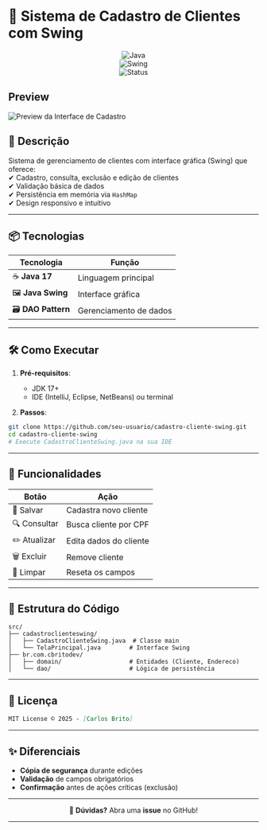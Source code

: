 # 📂 **Sistema de Cadastro de Clientes com Swing**  

<div align="center">  

![Java](https://img.shields.io/badge/Java-17%2B-orange?style=for-the-badge&logo=openjdk)  
![Swing](https://img.shields.io/badge/GUI-Swing-yellowgreen?style=for-the-badge&logo=java)  
![Status](https://img.shields.io/badge/Status-Concluído-brightgreen?style=for-the-badge)  

</div>  

## Preview
          
![Preview da Interface de Cadastro](images/GIFInterface.gif)

## 🚀 **Descrição**  
Sistema de gerenciamento de clientes com interface gráfica (Swing) que oferece:  
✔ Cadastro, consulta, exclusão e edição de clientes  
✔ Validação básica de dados  
✔ Persistência em memória via `HashMap`  
✔ Design responsivo e intuitivo  

---


## 📦 **Tecnologias**  
| **Tecnologia** | **Função** |  
|----------------|------------|  
| ☕ **Java 17** | Linguagem principal |  
| 🖼️ **Java Swing** | Interface gráfica |  
| 🗃️ **DAO Pattern** | Gerenciamento de dados |  

---

## 🛠️ **Como Executar**  
1. **Pré-requisitos**:  
   - JDK 17+  
   - IDE (IntelliJ, Eclipse, NetBeans) ou terminal  

2. **Passos**:  
```bash
git clone https://github.com/seu-usuario/cadastro-cliente-swing.git
cd cadastro-cliente-swing
# Execute CadastroClienteSwing.java na sua IDE
```

---

## 🎯 **Funcionalidades**  
| **Botão** | **Ação** |  
|-----------|----------|  
| 💾 Salvar | Cadastra novo cliente |  
| 🔍 Consultar | Busca cliente por CPF |  
| ✏️ Atualizar | Edita dados do cliente |  
| 🗑️ Excluir | Remove cliente |  
| 🧹 Limpar | Reseta os campos |  

---

## 📝 **Estrutura do Código**  
```
src/
├── cadastroclienteswing/
│   ├── CadastroClienteSwing.java  # Classe main
│   └── TelaPrincipal.java        # Interface Swing
├── br.com.cbritodev/
│   ├── domain/                   # Entidades (Cliente, Endereco)
│   └── dao/                      # Lógica de persistência
```

---

## 🤝 **Licença**  
```markdown
MIT License © 2025 - [Carlos Brito]
```  

--- 

## ✨ **Diferenciais**  
- **Cópia de segurança** durante edições  
- **Validação** de campos obrigatórios  
- **Confirmação** antes de ações críticas (exclusão)  

---

<div align="center">  

🔹 **Dúvidas?** Abra uma **issue** no GitHub!  

</div>  

---




